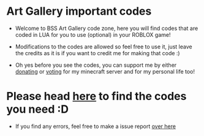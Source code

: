 # Art Gallery important codes

- Welcome to BSS Art Gallery code zone, here you will find codes that are coded in LUA for you to use (optional) in your ROBLOX game!
- Modifications to the codes are allowed so feel free to use it, just leave the credits as it is if you want to credit me for making that code :)

- Oh yes before you see the codes, you can support me by either [donating](http://mcdono.jhhspace.xyz/) or [voting](https://minecraftservers.org/vote/634551) for my minecraft server and for my personal life too!

# **Please head __[here](https://github.com/jhhspace/Art-Gallery/tree/main/Codes)__ to find the codes you need :D**
- If you find any errors, feel free to make a issue report [over here](https://github.com/jhhspace/Art-Gallery/issues)
